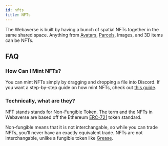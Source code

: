 ```yaml
---
id: nfts 
title: NFTs 
---
```


The Webaverse is built by having a bunch of spatial NFTs together in the same shared space. Anything from [Avatars](./avatars), [Parcels](./parcels), Images, and 3D items can be NFTs.

## FAQ

### How Can I Mint NFTs?

You can mint NFTs simply by dragging and dropping a file into Discord. If you want a step-by-step guide on how mint NFTs, check out [this guide](../create/mint).

### Technically, what are they?

NFT stands stands for Non-Fungible Token. The term and the NFTs in Webaverse are based off the Ethereum [ERC-721](https://eips.ethereum.org/EIPS/eip-721) token standard.

Non-fungible means that it is not interchangable, so while you can trade NFTs, you'll never have an exactly equivalent trade. NFTs are not interchangable, unlike a fungible token like [Grease](./grease).


